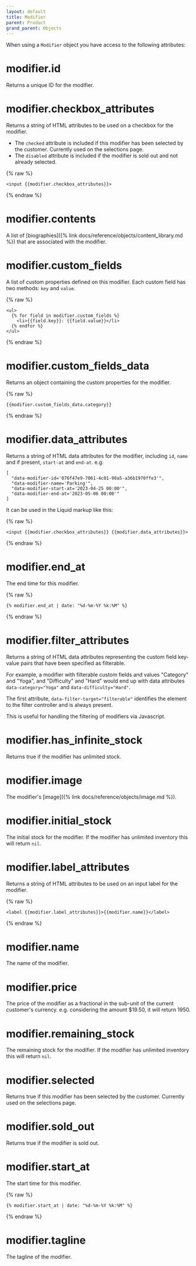 ```yaml
---
layout: default
title: Modifier
parent: Product
grand_parent: Objects
---
```


When using a `Modifier` object you have access to the following attributes:

# modifier.id

Returns a unique ID for the modifier.

# modifier.checkbox_attributes

Returns a string of HTML attributes to be used on a checkbox for the modifier.

- The `checked` attribute is included if this modifier has been selected by the customer. Currently used on the selections page.
- The `disabled` attribute is included if the modifier is sold out and not already selected.

{% raw %}
```
<input {{modifier.checkbox_attributes}}>
```
{% endraw %}

# modifier.contents

A list of [biographies]({% link docs/reference/objects/content_library.md %}) that are associated with the modifier.

# modifier.custom_fields

A list of custom properties defined on this modifier. Each custom field has two methods: `key` and `value`.

{% raw %}
```liquid
<ul>
  {% for field in modifier.custom_fields %}
    <li>{{field.key}}: {{field.value}}</li>
  {% endfor %}
</ul>
```
{% endraw %}

# modifier.custom_fields_data

Returns an object containing the custom properties for the modifier.

{% raw %}
```
{{modifier.custom_fields_data.category}}
```
{% endraw %}

# modifier.data_attributes

Returns a string of HTML data attributes for the modifier, including `id`, `name` and if present, `start-at` and `end-at`. e.g.
```
[
  "data-modifier-id='076f47e9-7061-4c01-90a5-a36b1970ffe3'",
  "data-modifier-name='Parking'",
  "data-modifier-start-at='2023-04-25 00:00'",
  "data-modifier-end-at='2023-05-06 00:00'"
]
```

It can be used in the Liquid markup like this:

{% raw %}
```
<input {{modifier.checkbox_attributes}} {{modifier.data_attributes}}>
```
{% endraw %}

# modifier.end_at

The end time for this modifier.

{% raw %}
```liquid
{% modifier.end_at | date: "%d-%m-%Y %k:%M" %}
```
{% endraw %}

# modifier.filter_attributes

Returns a string of HTML data attributes representing the custom field key-value pairs that have been specified as filterable.

For example, a modifier with filterable custom fields and values "Category" and "Yoga", and "Difficulty" and "Hard" would end up with data attributes `data-category="Yoga"` and `data-difficulty="Hard"`.

The first attribute, `data-filter-target="filterable"` identifies the element to the filter controller and is always present.

This is useful for handling the filtering of modifiers via Javascript.

# modifier.has_infinite_stock

Returns true if the modifier has unlimited stock.

# modifier.image

The modifier's [image]({% link docs/reference/objects/image.md %}).

# modifier.initial_stock

The initial stock for the modifier. If the modifier has unlimited inventory this will return `nil`.

# modifier.label_attributes

Returns a string of HTML attributes to be used on an input label for the modifier.

{% raw %}
```
<label {{modifier.label_attributes}}>{{modifier.name}}</label>
```
{% endraw %}

# modifier.name

The name of the modifier.

# modifier.price

The price of the modifier as a fractional in the sub-unit of the current customer's currency.
e.g. considering the amount $19.50, it will return 1950.

# modifier.remaining_stock

The remaining stock for the modifier. If the modifier has unlimited inventory this will return `nil`.

# modifier.selected

Returns true if this modifier has been selected by the customer. Currently used on the selections page.

# modifier.sold_out

Returns true if the modifier is sold out.

# modifier.start_at

The start time for this modifier.

{% raw %}
```liquid
{% modifier.start_at | date: "%d-%m-%Y %k:%M" %}
```
{% endraw %}

# modifier.tagline

The tagline of the modifier.
